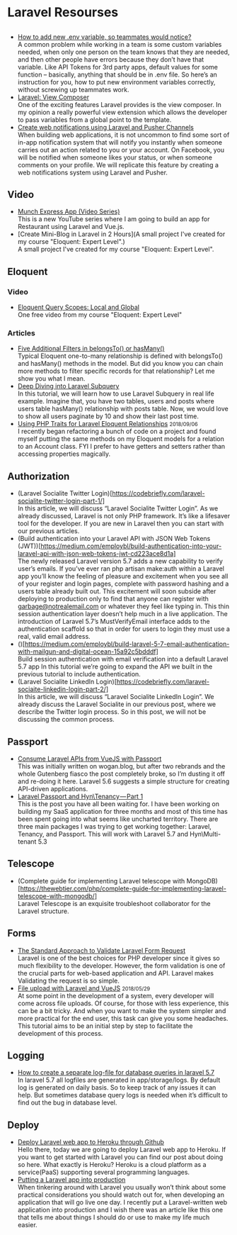# Laravel Resourses

## 

* [How to add new .env variable, so teammates would notice?](https://laraveldaily.com/how-to-add-new-env-variable-so-teammates-would-notice/)<br>
A common problem while working in a team is some custom variables needed, when only one person on the team knows that they are needed, and then other people have errors because they don’t have that variable. Like API Tokens for 3rd party apps, default values for some function – basically, anything that should be in .env file. So here’s an instruction for you, how to put new environment variables correctly, without screwing up teammates work.
* [Laravel: View Composer](https://medium.com/@marcel_domke/laravel-view-composer-dba46a17456e)<br>
One of the exciting features Laravel provides is the view composer. In my opinion a really powerful view extension which allows the developer to pass variables from a global point to the template.
* [Create web notifications using Laravel and Pusher Channels](https://hackernoon.com/create-web-notifications-using-laravel-and-pusher-channels-a9516427d842)<br>
When building web applications, it is not uncommon to find some sort of in-app notification system that will notify you instantly when someone carries out an action related to you or your account. On Facebook, you will be notified when someone likes your status, or when someone comments on your profile. We will replicate this feature by creating a web notifications system using Laravel and Pusher.

## Video

* [Munch Express App (Video Series)](https://www.youtube.com/playlist?list=PLkZU2rKh1mT-jYl4xKhupzMCO2wiucddR)<br>
This is a new YouTube series where I am going to build an app for Restaurant using Laravel and Vue.js.
* [Create Mini-Blog in Laravel in 2 Hours](A small project I've created for my course "Eloquent: Expert Level".)<br>
A small project I've created for my course "Eloquent: Expert Level".

## Eloquent

### Video

* [Eloquent Query Scopes: Local and Global](https://www.youtube.com/watch?v=F8Q2ZTbT4MA)<br>
One free video from my course "Eloquent: Expert Level"

### Articles

* [Five Additional Filters in belongsTo() or hasMany()](https://laraveldaily.com/did-you-know-five-additional-filters-in-belongsto-or-hasmany/)<br>
Typical Eloquent one-to-many relationship is defined with belongsTo() and hasMany() methods in the model. But did you know you can chain more methods to filter specific records for that relationship? Let me show you what I mean.
* [Deep Diving into Laravel Subquery](http://tisuchi.com/posts/deep-diving-into-laravel-subquery-14)<br>
In this tutorial, we will learn how to use Laravel Subquery in real life example. Imagine that, you have two tables, users and posts where users table hasMany() relationship with posts table. Now, we would love to show all users paginate by 10 and show their last post time.
* [Using PHP Traits for Laravel Eloquent Relationships](https://medium.com/@tomgrohl/using-php-traits-for-laravel-eloquent-relationships-7357901a01a4) <small>2018/09/06</small><br>
I recently began refactoring a bunch of code on a project and found myself putting the same methods on my Eloquent models for a relation to an Account class. FYI I prefer to have getters and setters rather than accessing properties magically.

## Authorization

* (Laravel Socialite Twitter Login)[https://codebriefly.com/laravel-socialite-twitter-login-part-1/]<br>
In this article, we will discuss “Laravel Socialite Twitter Login”. As we already discussed, Laravel is not only PHP framework. It’s like a lifesaver tool for the developer. If you are new in Laravel then you can start with our previous articles.
* (Build authentication into your Laravel API with JSON Web Tokens (JWT))[https://medium.com/employbl/build-authentication-into-your-laravel-api-with-json-web-tokens-jwt-cd223ace8d1a]<br>
The newly released Laravel version 5.7 adds a new capability to verify user’s emails. If you’ve ever ran php artisan make:auth within a Laravel app you’ll know the feeling of pleasure and excitement when you see all of your register and login pages, complete with password hashing and a users table already built out. This excitement will soon subside after deploying to production only to find that anyone can register with garbage@notrealemail.com or whatever they feel like typing in. This thin session authentication layer doesn’t help much in a live application. The introduction of Laravel 5.7’s MustVerifyEmail interface adds to the authentication scaffold so that in order for users to login they must use a real, valid email address.
* ()[https://medium.com/employbl/build-laravel-5-7-email-authentication-with-mailgun-and-digital-ocean-15a92c5bdddf]<br>
Build session authentication with email verification into a default Laravel 5.7 app
In this tutorial we’re going to expand the API we built in the previous tutorial to include authentication.
* (Laravel Socialite LinkedIn Login)[https://codebriefly.com/laravel-sociaite-linkedin-login-part-2/]<br>
In this article, we will discuss “Laravel Socialite LinkedIn Login”. We already discuss the Laravel Socialite in our previous post, where we describe the Twitter login process. So in this post, we will not be discussing the common process.

## Passport

* [Consume Laravel APIs from VueJS with Passport](https://medium.com/@woganmay/consume-laravel-apis-from-vuejs-with-passport-47c9b512b5d3)<br>
This was initially written on wogan.blog, but after two rebrands and the whole Gutenberg fiasco the post completely broke, so I’m dusting it off and re-doing it here. Laravel 5.6 suggests a simple structure for creating API-driven applications.
* [Laravel Passport and Hyn\Tenancy — Part 1](https://medium.com/@sadnub/hyn-tenancy-5-2-and-laravel-passport-a0d11c5a08eb)<br>
This is the post you have all been waiting for. I have been working on building my SaaS application for three months and most of this time has been spent going into what seems like uncharted territory. There are three main packages I was trying to get working together: Laravel, Tenancy, and Passport. This will work with Laravel 5.7 and Hyn\Multi-tenant 5.3

## Telescope

* (Complete guide for implementing Laravel telescope with MongoDB)[https://thewebtier.com/php/complete-guide-for-implementing-laravel-telescope-with-mongodb/]<br>
Laravel Telescope is an exquisite troubleshoot collaborator for the Laravel structure.


## Forms

* [The Standard Approach to Validate Laravel Form Request](http://tisuchi.com/posts/the-standard-approach-to-validate-laravel-form-request-13)<br>
Laravel is one of the best choices for PHP developer since it gives so much flexibility to the developer. However, the form validation is one of the crucial parts for web-based application and API. Laravel makes Validating the request is so simple.
* [File upload with Laravel and VueJS](https://blog.usejournal.com/file-upload-with-laravel-and-vuejs-a70ae85e34a1) <small>2018/05/29</small><br>
At some point in the development of a system, every developer will come across file uploads. Of course, for those with less experience, this can be a bit tricky. And when you want to make the system simpler and more practical for the end user, this task can give you some headaches. This tutorial aims to be an initial step by step to facilitate the development of this process.


## Logging

* [How to create a separate log-file for database queries in laravel 5.7](https://www.5balloons.info/how-to-create-a-separate-log-file-for-database-queries-in-laravel-5-7/)<br>
In laravel 5.7 all logfiles are generated in app/storage/logs. By default log is generated on daily basis. So to keep track of any issues it can help. But sometimes database query logs is needed when it’s difficult to find out the bug in database level.

## Deploy

* [Deploy Laravel web app to Heroku through Github](https://ktmbytes.com/deploy-laravel-web-app-to-heroku-through-github/)<br>
Hello there, today we are going to deploy Laravel web app to Heroku. If you want to get started with Laravel you can find our post about doing so here. What exactly is Heroku? Heroku is a cloud platform as a service(PaaS) supporting several programming languages.
* [Putting a Laravel app into production](https://medium.com/@tobiashn/putting-a-laravel-app-into-production-d847ac2a04ed)<br>
When tinkering around with Laravel you usually won’t think about some practical considerations you should watch out for, when developing an application that will go live one day. I recently put a Laravel-written web application into production and I wish there was an article like this one that tells me about things I should do or use to make my life much easier.

